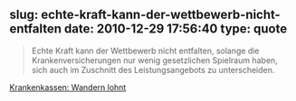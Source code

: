 slug: echte-kraft-kann-der-wettbewerb-nicht-entfalten
date: 2010-12-29 17:56:40
type: quote
---

> Echte Kraft kann der Wettbewerb nicht entfalten, solange die Krankenversicherungen nur wenig gesetzlichen Spielraum haben, sich auch im Zuschnitt des Leistungsangebots zu unterscheiden.

[Krankenkassen: Wandern lohnt](http://www.faz.net/s/Rub4D8A76D29ABA43699D9E59C0413A582C/Doc~E5A2F7384B2EA4B80A5882C3C887F778E~ATpl~Ecommon~Scontent.html)
